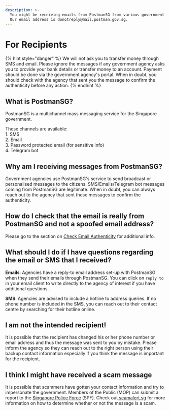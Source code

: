 ```yaml
---
description: >-
  You might be receiving emails from PostmanSG from various government agencies.
  Our email address is donotreply@mail.postman.gov.sg.
---
```


# For Recipients

{% hint style="danger" %}
We will not ask you to transfer money through SMS and email. Please ignore the messages if any government agency asks you to provide your bank details or transfer money to an account. Payment should be done via the government agency's portal. When in doubt, you should check with the agency that sent you the message to confirm the authenticity before any action.
{% endhint %}

## What is PostmanSG?

PostmanSG is a multichannel mass messaging service for the Singapore government.

These channels are available:\
1\. SMS\
2\. Email\
3\. Password protected email (for sensitive info)\
4\. Telegram bot

## Why am I receiving messages from PostmanSG?

Government agencies use PostmanSG's service to send broadcast or personalised messages to the citizens. SMS/Emails/Telegram bot messages coming from PostmanSG are legitimate. When in doubt, you can always reach out to the agency that sent these messages to confirm the authenticity.

## How do I check that the email is really from PostmanSG and not a spoofed email address?

Please go to the section on [Check Email Authenticity](https://guide.postman.gov.sg/faqs/faq-recipients/check-email-authenticity) for additional info.

## What should I do if I have questions regarding the email or SMS that I received?

**Emails**: Agencies have a reply-to email address set-up with PostmanSG when they send their emails through PostmanSG. You can click on `reply to` in your email client to write directly to the agency of interest if you have additional questions.

**SMS**: Agencies are advised to include a hotline to address queries. If no phone number is included in the SMS, you can reach out to their contact centre by searching for their hotline online.

## I am not the intended recipient!

It is possible that the recipient has changed his or her phone number or email address and thus the message was sent to you by mistake. Please inform the agency so they can reach out to the right person using their backup contact information especially if you think the message is important for the recipient.

## I think I might have received a scam message

It is possible that scammers have gotten your contact information and try to impersonate the government. Members of the Public (MOP) can submit a report to the [Singapore Police Force](https://eservices.police.gov.sg/homepage) (SPF). Check out[ scamalert.sg](https://www.scamalert.sg) for more information on how to determine whether or not the message is a scam.
